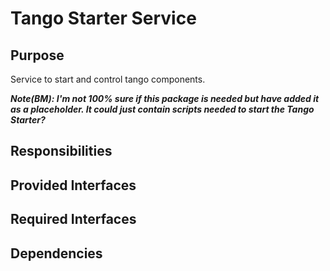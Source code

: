 # Tango Starter Service 

## Purpose

Service to start and control tango components.

***Note(BM): I'm not 100% sure if this package is needed but have added it 
as a placeholder. It could just contain scripts needed to start the 
Tango Starter?***

## Responsibilities

## Provided Interfaces

## Required Interfaces

## Dependencies
